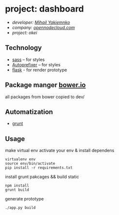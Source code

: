 # project: dashboard

* *developer: [Mihail Yakiemnko][1]*
* *company: [opennodecloud.com][2]*
* *project: okei*

## Technology

* [sass][3] – for styles
* [Autoprefixer][4] – for styles
* [flask][7] - for render prototype

## Package manger [bower.io][5]

all packages from bower copied to dev/

## Automatization

* [grunt][6]

## Usage

make virtual env
activate your env & install dependens

    virtualenv env
    source env/bin/activate
    pip install -r requirements.txt

install grunt pakcages && build static

    npm install
    grunt build

generate prototype

    ./app.py build

[1]: http://mihailyakimenko.com
[2]: http://whitescape.com
[3]: http://sass-lang.com
[4]: https://github.com/postcss/autoprefixer
[5]: http://bower.io
[6]: http://gruntjs.com
[7]: http://flask.pocoo.org/
